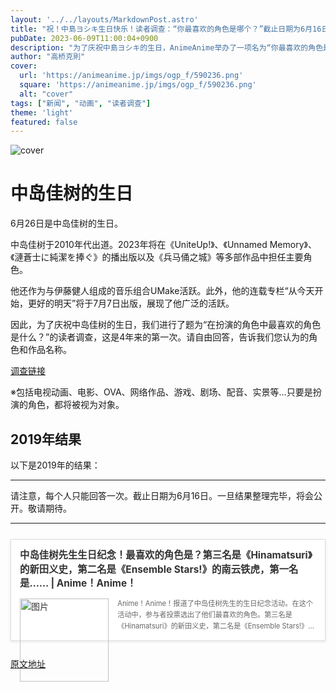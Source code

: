 ```yaml
---
layout: '../../layouts/MarkdownPost.astro'
title: "祝！中島ヨシキ生日快乐！读者调查：“你最喜欢的角色是哪个？”截止日期为6月16日"
pubDate: 2023-06-09T11:00:04+0900
description: "为了庆祝中島ヨシキ的生日，AnimeAnime举办了一项名为“你最喜欢的角色是哪个？”的读者调查。截止日期为6月16日。"
author: "高桥克則"
cover:
  url: 'https://animeanime.jp/imgs/ogp_f/590236.png'
  square: 'https://animeanime.jp/imgs/ogp_f/590236.png'
  alt: "cover"
tags: ["新闻", "动画", "读者调查"]
theme: 'light'
featured: false
---
```


![cover](https://animeanime.jp/imgs/ogp_f/590236.png)

# 中岛佳树的生日

6月26日是中岛佳树的生日。

中岛佳树于2010年代出道。2023年将在《UniteUp!》、《Unnamed Memory》、《漣蒼士に純潔を捧ぐ》的播出版以及《兵马俑之城》等多部作品中担任主要角色。

他还作为与伊藤健人组成的音乐组合UMake活跃。此外，他的连载专栏“从今天开始，更好的明天”将于7月7日出版，展现了他广泛的活跃。

因此，为了庆祝中岛佳树的生日，我们进行了题为“在扮演的角色中最喜欢的角色是什么？”的读者调查，这是4年来的第一次。请自由回答，告诉我们您认为的角色和作品名称。

[调查链接](https://questant.jp/q/WTDPOQBL)

※包括电视动画、电影、OVA、网络作品、游戏、剧场、配音、实景等...只要是扮演的角色，都将被视为对象。
## 2019年结果

以下是2019年的结果：

---

请注意，每个人只能回答一次。截止日期为6月16日。一旦结果整理完毕，将会公开。敬请期待。

---

<div class="link-card" style="border:1px solid #ddd; box-shadow:0 1px 4px rgb(0, 0, 0, .1); padding:1em; margin:1.8em auto; background:#fff; display:-ms-grid; display:grid; line-height:1.6em;">
    <a href="https://animeanime.jp/article/2019/06/26/46443.html" target="_blank" style="text-decoration:none; font-weight:inherit; color:#333">
        <div class="link-card-title" style="padding-bottom:.8em; font-size:1.1em; font-weight:700;">
            中岛佳树先生生日纪念！最喜欢的角色是？第三名是《Hinamatsuri》的新田义史，第二名是《Ensemble Stars!》的南云铁虎，第一名是…… | Anime！Anime！
        </div>
        <div class="link-card-image" style="width:30%; min-width:120px; max-width:200px; padding-right:1em; float:left;">
            <img srcset="https://animeanime.jp/imgs/card_s/234545.jpg 500w, https://animeanime.jp/imgs/card_l/234545.jpg 1200w" src="https://animeanime.jp/imgs/card_l/234545.jpg" style="display:block;margin:auto;" width="100%" height="auto" alt="图片">
        </div>
        <div class="link-card-cap" style="font-size:.8em; color:#666; display:-webkit-box; -webkit-box-orient:vertical; -webkit-line-clamp:3; overflow: hidden; line-height:1.6em;">
            Anime！Anime！报道了中岛佳树先生的生日纪念活动。在这个活动中，参与者投票选出了他们最喜欢的角色。第三名是《Hinamatsuri》的新田义史，第二名是《Ensemble Stars!》的南云铁虎，第一名是……
        </div>
    </a>
</div>

  [原文地址](https://animeanime.jp/article/2023/06/09/77821.html)